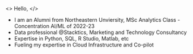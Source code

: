 <> Hello, </>
- I am an Alumni from Northeastern Unviersity, MSc Analytics Class - Concentration AI/ML of 2022-23
- Data professional @Stacktics, Marketing and Technology Consultancy
- Expertise in Python, SQL, R Studio, Matlab, etc
- Fueling my expertise in Cloud Infrastructure and Co-pilot
